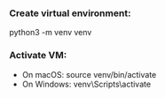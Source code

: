 ### Create virtual environment: 
python3 -m venv venv

### Activate VM:
- On macOS: 
  source venv/bin/activate
- On Windows: 
venv\Scripts\activate
